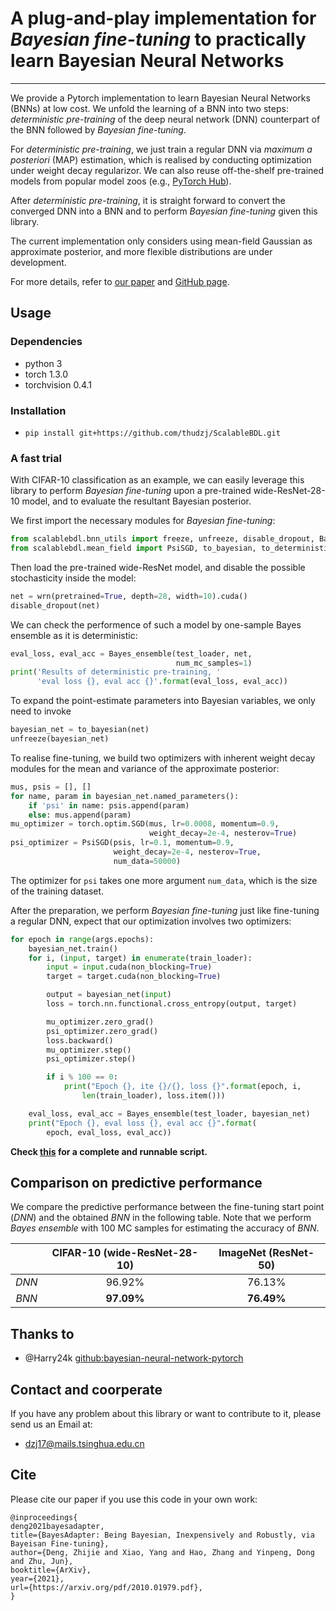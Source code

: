 # A plug-and-play implementation for *Bayesian fine-tuning* to practically learn Bayesian Neural Networks
---
We provide a Pytorch implementation to learn Bayesian Neural Networks (BNNs) at low cost. We unfold the learning of a BNN into two steps: *deterministic pre-training* of the deep neural network (DNN) counterpart of the BNN followed by *Bayesian fine-tuning*.


For *deterministic pre-training*, we just train a regular DNN via *maximum a posteriori* (MAP) estimation, which is realised by conducting optimization under weight decay regularizor. We can also reuse off-the-shelf pre-trained models from popular model zoos (e.g., [PyTorch Hub](https://pytorch.org/hub/)).


After *deterministic pre-training*, it is straight forward to convert the converged DNN into a BNN and to perform *Bayesian fine-tuning* given this library.

The current implementation only considers using mean-field Gaussian as approximate posterior, and more flexible distributions are under development.

For more details, refer to [our paper](https://arxiv.org/pdf/2010.01979.pdf) and [GitHub page](https://thudzj.github.io/ScalableBDL/).



## Usage
### Dependencies
+ python 3
+ torch 1.3.0
+ torchvision 0.4.1

### Installation
+ `pip install git+https://github.com/thudzj/ScalableBDL.git`


### A fast trial
With CIFAR-10 classification as an example, we can easily leverage this library to perform *Bayesian fine-tuning* upon a pre-trained wide-ResNet-28-10 model, and to evaluate the resultant Bayesian posterior.

We first import the necessary modules for *Bayesian fine-tuning*:
```python
from scalablebdl.bnn_utils import freeze, unfreeze, disable_dropout, Bayes_ensemble
from scalablebdl.mean_field import PsiSGD, to_bayesian, to_deterministic
```

Then load the pre-trained wide-ResNet model, and disable the possible stochasticity inside the model:
```python
net = wrn(pretrained=True, depth=28, width=10).cuda()
disable_dropout(net)
```

We can check the performence of such a model by one-sample Bayes ensemble as it is deterministic:
```python
eval_loss, eval_acc = Bayes_ensemble(test_loader, net,
                                     num_mc_samples=1)
print('Results of deterministic pre-training, '
      'eval loss {}, eval acc {}'.format(eval_loss, eval_acc))
```

To expand the point-estimate parameters into Bayesian variables, we only need to invoke
```python
bayesian_net = to_bayesian(net)
unfreeze(bayesian_net)
```

To realise fine-tuning, we build two optimizers with inherent weight decay modules for the mean and variance of the approximate posterior:
```python
mus, psis = [], []
for name, param in bayesian_net.named_parameters():
    if 'psi' in name: psis.append(param)
    else: mus.append(param)
mu_optimizer = torch.optim.SGD(mus, lr=0.0008, momentum=0.9, 
                               weight_decay=2e-4, nesterov=True)
psi_optimizer = PsiSGD(psis, lr=0.1, momentum=0.9, 
                       weight_decay=2e-4, nesterov=True, 
                       num_data=50000)
```

The optimizer for `psi` takes one more argument `num_data`, which is the size of the training dataset.


After the preparation, we perform *Bayesian fine-tuning* just like fine-tuning a regular DNN, expect that our optimization involves two optimizers:
```python
for epoch in range(args.epochs):
    bayesian_net.train()
    for i, (input, target) in enumerate(train_loader):
        input = input.cuda(non_blocking=True)
        target = target.cuda(non_blocking=True)

        output = bayesian_net(input)
        loss = torch.nn.functional.cross_entropy(output, target)

        mu_optimizer.zero_grad()
        psi_optimizer.zero_grad()
        loss.backward()
        mu_optimizer.step()
        psi_optimizer.step()

        if i % 100 == 0:
            print("Epoch {}, ite {}/{}, loss {}".format(epoch, i,
                len(train_loader), loss.item()))

    eval_loss, eval_acc = Bayes_ensemble(test_loader, bayesian_net)
    print("Epoch {}, eval loss {}, eval acc {}".format(
        epoch, eval_loss, eval_acc))
```
 
**Check [this](https://github.com/thudzj/ScalableBDL/blob/master/demo.py) for a complete and runnable script.**


## Comparison on predictive performance
We compare the predictive performance between the fine-tuning start point (*DNN*) and the obtained *BNN* in the following table. Note that we perform *Bayes ensemble* with 100 MC samples for estimating the accuracy of *BNN*.

||CIFAR-10 (wide-ResNet-28-10)|ImageNet (ResNet-50)|
| :-------------: | :----------: | :-----------: |
|*DNN*|96.92%|76.13%|
|*BNN*|**97.09%**|**76.49%**|

## Thanks to
* @Harry24k [github:bayesian-neural-network-pytorch](https://github.com/Harry24k/bayesian-neural-network-pytorch)

## Contact and coorperate
If you have any problem about this library or want to contribute to it, please send us an Email at:
- dzj17@mails.tsinghua.edu.cn

## Cite
Please cite our paper if you use this code in your own work:
```
@inproceedings{
deng2021bayesadapter,
title={BayesAdapter: Being Bayesian, Inexpensively and Robustly, via Bayeisan Fine-tuning},
author={Deng, Zhijie and Xiao, Yang and Hao, Zhang and Yinpeng, Dong and Zhu, Jun},
booktitle={ArXiv},
year={2021},
url={https://arxiv.org/pdf/2010.01979.pdf},
}
```

